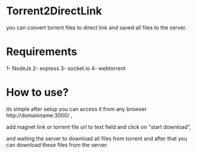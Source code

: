 # Torrent2DirectLink

you can convert torrent files to direct link and saved all files to the server.

# Requirements

1- NodeJs
2- express
3- socket.io
4- webtorrent

# How to use?
its simple  after setup you can access it from any browser http://domainname:3000/ ,

add magnet link or torrent file url to text field and click on "start download",

and waiting the server to download all files from torrent and after that you can 
download these files from the server. 
